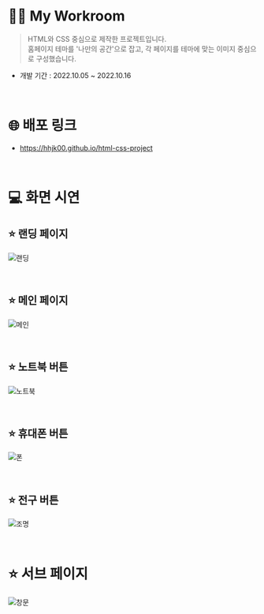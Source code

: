 # 👩‍💻 My Workroom
> HTML와 CSS 중심으로 제작한 프로젝트입니다. <br>
홈페이지 테마를 '나만의 공간'으로 잡고, 각 페이지를 테마에 맞는 이미지 중심으로 구성했습니다. <br>

- 개발 기간 : 2022.10.05 ~ 2022.10.16

<br>

# 🌐 배포 링크
- https://hhjk00.github.io/html-css-project

<br>

# 💻 화면 시연
## ⭐ 랜딩 페이지
![랜딩](https://user-images.githubusercontent.com/97223653/212369929-f43e3a84-bfdd-4743-b882-6b6cf976cd28.gif)

<br>

## ⭐ 메인 페이지
![메인](https://user-images.githubusercontent.com/97223653/212370608-16f1ca69-90c4-4f2b-9beb-67cb4c0e7b88.gif)

<br>

## ⭐ 노트북 버튼
![노트북](https://user-images.githubusercontent.com/97223653/212370186-42538b69-2fea-4689-96cb-e3e72c6ef836.gif)

<br>

## ⭐ 휴대폰 버튼
![폰](https://user-images.githubusercontent.com/97223653/212370205-3431dd33-1ad0-4ed3-b936-77bdcc9be2b7.gif)

<br>

## ⭐ 전구 버튼
![조명](https://user-images.githubusercontent.com/97223653/212370329-5d348f02-f83b-4e60-bd33-ceb647e682ba.gif)

<br>

# ⭐ 서브 페이지
![창문](https://user-images.githubusercontent.com/97223653/212370355-dde9bfd1-3eb1-40c0-9277-bd388d3fa21d.gif)
